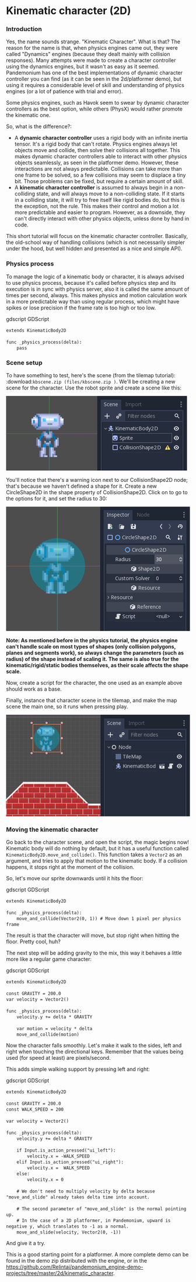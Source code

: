 

# Kinematic character (2D)

### Introduction

Yes, the name sounds strange. "Kinematic Character". What is that?
The reason for the name is that, when physics engines came out, they were called
"Dynamics" engines (because they dealt mainly with collision
responses). Many attempts were made to create a character controller
using the dynamics engines, but it wasn't as easy as it seemed. Pandemonium
has one of the best implementations of dynamic character controller
you can find (as it can be seen in the 2d/platformer demo), but using
it requires a considerable level of skill and understanding of
physics engines (or a lot of patience with trial and error).

Some physics engines, such as Havok seem to swear by dynamic character
controllers as the best option, while others (PhysX) would rather
promote the kinematic one.

So, what is the difference?:

-  A **dynamic character controller** uses a rigid body with an infinite
   inertia tensor. It's a rigid body that can't rotate.
   Physics engines always let objects move and collide, then solve their
   collisions all together. This makes dynamic character controllers
   able to interact with other physics objects seamlessly, as seen in
   the platformer demo. However, these interactions are not always
   predictable. Collisions can take more than one frame to be
   solved, so a few collisions may seem to displace a tiny bit. Those
   problems can be fixed, but require a certain amount of skill.
-  A **kinematic character controller** is assumed to always begin in a
   non-colliding state, and will always move to a non-colliding state.
   If it starts in a colliding state, it will try to free itself like
   rigid bodies do, but this is the exception, not the rule. This makes
   their control and motion a lot more predictable and easier to
   program. However, as a downside, they can't directly interact with
   other physics objects, unless done by hand in code.

This short tutorial will focus on the kinematic character controller.
Basically, the old-school way of handling collisions (which is not
necessarily simpler under the hood, but well hidden and presented as a
nice and simple API).

### Physics process

To manage the logic of a kinematic body or character, it is always
advised to use physics process, because it's called before physics step and its execution is
in sync with physics server, also it is called the same amount of times
per second, always. This makes physics and motion calculation work in a
more predictable way than using regular process, which might have spikes
or lose precision if the frame rate is too high or too low.

gdscript GDScript

```
extends KinematicBody2D

func _physics_process(delta):
    pass
```


### Scene setup

To have something to test, here's the scene (from the tilemap tutorial):
:download:`kbscene.zip (files/kbscene.zip )`. We'll be creating a new scene
for the character. Use the robot sprite and create a scene like this:

![](img/kbscene.png)

You'll notice that there's a warning icon next to our CollisionShape2D node;
that's because we haven't defined a shape for it. Create a new CircleShape2D
in the shape property of CollisionShape2D. Click on <CircleShape2D> to go to the
options for it, and set the radius to 30:

![](img/kbradius.png)

**Note: As mentioned before in the physics tutorial, the physics engine
can't handle scale on most types of shapes (only collision polygons,
planes and segments work), so always change the parameters (such as
radius) of the shape instead of scaling it. The same is also true for
the kinematic/rigid/static bodies themselves, as their scale affects the
shape scale.**

Now, create a script for the character, the one used as an example
above should work as a base.

Finally, instance that character scene in the tilemap, and make the
map scene the main one, so it runs when pressing play.

![](img/kbinstance.png)

### Moving the kinematic character

Go back to the character scene, and open the script, the magic begins
now! Kinematic body will do nothing by default, but it has a
useful function called
`KinematicBody2D.move_and_collide()`.
This function takes a `Vector2` as
an argument, and tries to apply that motion to the kinematic body. If a
collision happens, it stops right at the moment of the collision.

So, let's move our sprite downwards until it hits the floor:

gdscript GDScript

```
extends KinematicBody2D

func _physics_process(delta):
    move_and_collide(Vector2(0, 1)) # Move down 1 pixel per physics frame
```

The result is that the character will move, but stop right when
hitting the floor. Pretty cool, huh?

The next step will be adding gravity to the mix, this way it behaves a
little more like a regular game character:

gdscript GDScript

```
extends KinematicBody2D

const GRAVITY = 200.0
var velocity = Vector2()

func _physics_process(delta):
    velocity.y += delta * GRAVITY

    var motion = velocity * delta
    move_and_collide(motion)
```

Now the character falls smoothly. Let's make it walk to the sides, left
and right when touching the directional keys. Remember that the values
being used (for speed at least) are pixels/second.

This adds simple walking support by pressing left and right:

gdscript GDScript

```
extends KinematicBody2D

const GRAVITY = 200.0
const WALK_SPEED = 200

var velocity = Vector2()

func _physics_process(delta):
    velocity.y += delta * GRAVITY

    if Input.is_action_pressed("ui_left"):
        velocity.x = -WALK_SPEED
    elif Input.is_action_pressed("ui_right"):
        velocity.x =  WALK_SPEED
    else:
        velocity.x = 0

    # We don't need to multiply velocity by delta because "move_and_slide" already takes delta time into account.

    # The second parameter of "move_and_slide" is the normal pointing up.
    # In the case of a 2D platformer, in Pandemonium, upward is negative y, which translates to -1 as a normal.
    move_and_slide(velocity, Vector2(0, -1))
```

And give it a try.

This is a good starting point for a platformer. A more complete demo can be found in the demo zip distributed with the
engine, or in the
https://github.com/Relintai/pandemonium_engine-demo-projects/tree/master/2d/kinematic_character.
